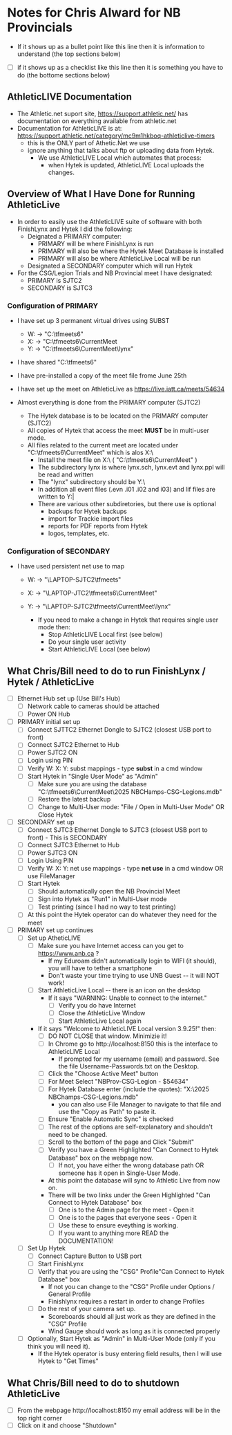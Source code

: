 # Notes for Chris Alward for NB Provincials
- If it shows up as a bullet point like this line then it is information to understand (the top sections below)
- [ ] if it shows up as a checklist like this line then it is something you have to do (the bottome sections below)  

## AthleticLIVE Documentation
- The Athletic.net suport site, https://support.athletic.net/ has documentation on everything available from athletic.net
- Documentation for AthleticLIVE is at: https://support.athletic.net/category/mc9m1hkboq-athleticlive-timers
  - this is the ONLY part of Athetic.Net we use  
  - ignore anything that talks about ftp or uploading data from Hytek.
    - We use AthleticLIVE Local which automates that process:
      - when Hytek is updated, AthleticLIVE Local uploads the changes.

## Overview of What I Have Done for Running AthleticLive
- In order to easily use the AthleticLIVE suite of software with both FinishLynx and Hytek I did the following:
  - Deignated a PRIMARY computer:
    - PRIMARY will be where FinishLynx is run
    - PRIMARY will also be where the Hytek Meet Database is installed
    - PRIMARY will also be where AthleticLive Local will be run
  - Designated a SECONDARY computer which will run Hytek
- For the CSG/Legion Trials and NB Provincial meet I have designated:
  - PRIMARY is SJTC2
  - SECONDARY is SJTC3

### Configuration of PRIMARY
- I have set up 3 permanent virtual drives using SUBST 
  - W:  ->  "C:\tfmeets6"
  - X:  ->  "C:\tfmeets6\CurrentMeet
  - Y:  ->  "C:\tfmeets6\CurrentMeet\lynx"
- I have shared "C:\tfmeets6\"
- I have pre-installed a copy of the meet file frome June 25th
- I have set up the meet on AthleticLive as https://live.iatt.ca/meets/54634

- Almost everything is done from the PRIMARY computer (SJTC2)
  - The Hytek database is to be located on the PRIMARY computer (SJTC2)
  - All copies of Hytek that access the meet **MUST** be in multi-user mode.
  - All files related to the current meet are located under "C:\tfmeets6\CurrentMeet" which is alos X:\
    - Install the meet file on X:\  ( "C:\tfmeets6\CurrentMeet" )
    - The subdirectory lynx is where lynx.sch, lynx.evt and lynx.ppl will be read and written
    - The "lynx" subdirectory should be Y:\
    - In addition all event files (.evn .i01 .i02 and i03) and lif files are written to Y:|
    - There are various other subdiretories, but there use is optional
      - backups for Hytek backups
      - import for Trackie import files
      - reports for PDF reports from Hytek
      - logos, templates, etc.

### Configuration of SECONDARY
- I have used persistent net use to map
  - W:  ->  "\\LAPTOP-SJTC2\tfmeets\" 
  - X:  ->  "\\LAPTOP-JTC2\tfmeets6\CurrentMeet"
  - Y:  ->  "\\LAPTOP-SJTC2\tfmeets\CurrentMeet\lynx"

    - If you need to make a change in Hytek that requires single user mode then:
      - Stop AthleticLIVE Local first (see below)
      - Do your single user activity
      - Start AthleticLIVE Local (see below)

## What Chris/Bill need to do to run FinishLynx / Hytek / AthleticLive
- [ ] Ethernet Hub set up (Use Bill's Hub)
  - [ ] Network cable to cameras should be attached
  - [ ] Power ON Hub
- [ ] PRIMARY initial set up 
  - [ ] Connect SJTTC2 Ethernet Dongle to SJTC2  (closest USB port to front)
  - [ ] Connect SJTC2 Ethernet to Hub
  - [ ] Power SJTC2 ON
  - [ ] Login using PIN
  - [ ] Verify W: X: Y: subst mappings - type **subst** in a cmd window
  - [ ] Start Hytek in "Single User Mode" as "Admin"
    - [ ] Make sure you are using the database "C:\tfmeets6\CurrentMeet\2025 NBCHamps-CSG-Legions.mdb"
    - [ ] Restore the latest backup
    - [ ] Change to Multi-User mode: "File /  Open in Multi-User Mode" OR Close Hytek
- [ ] SECONDARY set up
  - [ ] Connect SJTC3 Ethernet Dongle to SJTC3 (closest USB port to front) - This is SECONDARY
  - [ ] Connect SJTC3 Ethernet to Hub
  - [ ] Power SJTC3 ON
  - [ ] Login Using PIN
  - [ ] Verify W: X: Y: net use mappings - type **net use** in a cmd window OR use FileManager
  - [ ] Start Hytek
    - [ ] Should automatically open the NB Provincial Meet
    - [ ] Sign into Hytek as "Run1" in Multi-User mode
    - [ ] Test printing (since I had no way to test printing)
  - [ ] At this point the Hytek operator can do whatever they need for the meet
 - [ ] PRIMARY set up continues
   - [ ] Set up AtheticLIVE
     - [ ] Make sure you have Internet access can you get to https://www.anb.ca ?
       - If my Eduroam didn't automatically login to WIFI (it should), you will have to tether a smartphone
       - Don't waste your time trying to use UNB Guest -- it will NOT work!
     - [ ] Start AthleticLive Local -- there is an icon on the desktop
       - If it says "WARNING: Unable to connect to the internet."
         - [ ] Verify you do have Internet
         - [ ] Close the AthleticLive Window
         - [ ] Start AthleticLive Local again
      - If it says "Welcome to AthleticLIVE Local version 3.9.25!" then:
        - [ ] DO NOT CLOSE that window.  Minimizie it!
        - [ ] In Chrome go to  http://localhost:8150  this is the interface to AthleticLIVE Local
          - If prompted for my username (email) and password. See the file Username-Passwords.txt on the Desktop.
        - [ ] Click the "Choose Active Meet" button
        - [ ] For Meet Select "NBProv-CSG-Legion - $54634"
        - [ ] For Hytek Database enter (include the quotes): "X:\2025 NBChamps-CSG-Legions.mdb"
          - you can also use File Manager to navigate to that file and use the "Copy as Path" to paste it.
        - [ ] Ensure "Enable Automatic Sync" is checked
        - [ ] The rest of the options are self-explanatory and shouldn't need to be changed.
        - [ ] Scroll to the bottom of the page and Click "Submit"
        - [ ] Verify you have a Green Highlighted "Can Connect to Hytek Database" box on the webpage now.
          - [ ] If not, you have either the wrong database path OR someone has it open in Single-User Mode.
        - At this point the database will sync to Athletic Live from now on.
        - There will be two links under the Green Highlighted "Can Connect to Hytek Database" box
          - [ ] One is to the Admin page for the meet - Open it
          - [ ] One is to the pages that everyone sees - Open it
          - [ ] Use these to ensure eveything is working.
          - [ ] If you want to anything more READ the DOCUMENTATION!
   - [ ] Set Up Hytek
     - [ ] Connect Capture Button to USB port
     - [ ] Start FinishLynx
     - [ ] Verify that you are using the "CSG" Profile"Can Connect to Hytek Database" box
       - If not you can change to the "CSG" Profile under Options / General Profile
       - Finishlynx requires a restart in order to change Profiles
     - [ ] Do the rest of your camera set up.
       - Scoreboards should all just work as they are defined in the "CSG" Profile 
        - Wind Gauge should work as long as it is connected properly
   - [ ] Optionally, Start Hytek as "Admin" in Multi-User Mode (only if you think you will need it).
     - If the Hytek operator is busy entering field results, then I will use Hytek to "Get Times"
        

## What Chris/Bill need to do to shutdown AthleticLive
- [ ] From the webpage http://localhost:8150 my email address will be in the top right corner
- [ ] Click on it and choose "Shutdown"
